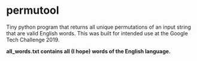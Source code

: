 # permutool

Tiny python program that returns all unique permutations of an input string that are valid English words. This was built for intended use at the Google Tech Challenge 2019.

__all_words.txt contains all (I hope) words of the English language.__
